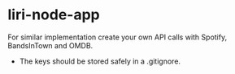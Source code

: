 # liri-node-app


For similar implementation create your own API calls with Spotify, BandsInTown and OMDB.

- The keys should be stored safely in a .gitignore. 

